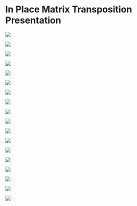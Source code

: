 # In Place Matrix Transposition Presentation
![](images/Slide1.JPG)

![](images/Slide2.JPG)

![](images/Slide3.JPG)

![](images/Slide4.JPG)

![](images/Slide5.JPG)

![](images/Slide6.JPG)

![](images/Slide7.JPG)

![](images/Slide8.JPG)

![](images/Slide9.JPG)

![](images/Slide10.JPG)

![](images/Slide11.JPG)

![](images/Slide12.JPG)

![](images/Slide13.JPG)

![](images/Slide14.JPG)

![](images/Slide15.JPG)

![](images/Slide16.JPG)

![](images/Slide17.JPG)

![](images/Slide18.JPG)
